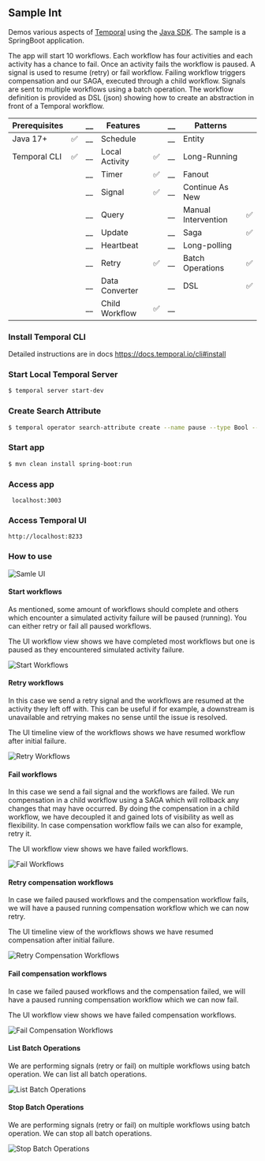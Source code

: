## Sample Int
Demos various aspects of [Temporal](https://temporal.io) using the [Java SDK](https://github.com/temporalio/sdk-java). The sample is a SpringBoot application.

The app will start 10 workflows. Each workflow has four activities and each activity has a chance to fail. Once an activity fails the workflow is paused. A signal is used to resume (retry) or fail workflow. Failing workflow triggers compensation and our SAGA, executed through a child workflow. Signals are sent to multiple workflows using a batch operation. The workflow definition is provided as DSL (json) showing how to create an abstraction in front of a Temporal workflow.

| Prerequisites |   | __ | Features       |  | __ | Patterns            | |
|:--------------|---|----|----------------|--|----|---------------------|-|
| Java 17+      | ✅ | __  | Schedule       |  | __ | Entity              | |
| Temporal CLI  | ✅   | __ | Local Activity |  ✅ | __ | Long-Running        | |
|               |   | __ | Timer          | ✅ | __ | Fanout              | |
|               |   | __ | Signal         | ✅ | __ | Continue As New     | |
|               |   | __ | Query          |  | __ | Manual Intervention | ✅ |
|               |   | __ | Update         |  | __ | Saga                | ✅ |
|               |   | __ | Heartbeat      |  | __ | Long-polling        | |
|               |   | __ | Retry          | ✅ | __ | Batch Operations    | ✅ |
|               |   | __ | Data Converter |  | __ | DSL                 |  ✅ |
|               |   | __ | Child Workflow | ✅ | __ |                  | |

### Install Temporal CLI

Detailed instructions are in docs https://docs.temporal.io/cli#install

### Start Local Temporal Server
```bash
$ temporal server start-dev
```

### Create Search Attribute
```bash
$ temporal operator search-attribute create --name pause --type Bool --namespace default --address 127.0.0.1:7233
```

### Start app
```bash
$ mvn clean install spring-boot:run
```

### Access app
     localhost:3003

### Access Temporal UI
    http://localhost:8233

### How to use

![Samle UI](./img/sampleint-1.png)

#### Start workflows
As mentioned, some amount of workflows should complete and others which encounter a simulated activity failure will be paused (running). You can either retry or fail all paused workflows.

The UI workflow view shows we have completed most workflows but one is paused as they encountered simulated activity failure.

![Start Workflows](./img/use_case_start_workflows.png)

#### Retry workflows
In this case we send a retry signal and the workflows are resumed at the activity they left off with. This can be useful if for example, a downstream is unavailable and retrying makes no sense until the issue is resolved.

The UI timeline view of the workflows shows we have resumed workflow after initial failure.

![Retry Workflows](./img/use_case_retry_paused_workflow.png)

#### Fail workflows
In this case we send a fail signal and the workflows are failed. We run compensation in a child workflow using a SAGA which will rollback any changes that may have occurred. By doing the compensation in a child workflow, we have decoupled it and gained lots of visibility as well as flexibility. In case compensation workflow fails we can also for example, retry it.

The UI workflow view shows we have failed workflows.

![Fail Workflows](./img/use_case_compensation.png)

#### Retry compensation workflows
In case we failed paused workflows and the compensation workflow fails, we will have a paused running compensation workflow which we can now retry.

The UI timeline view of the workflows shows we have resumed compensation after initial failure.

![Retry Compensation Workflows](./img/use_case_timeline_compensation.png)

#### Fail compensation workflows
In case we failed paused workflows and the compensation failed, we will have a paused running compensation workflow which we can now fail.

The UI workflow view shows we have failed compensation workflows.

![Fail Compensation Workflows](./img/use_case_failed_compensation.png)

#### List Batch Operations
We are performing signals (retry or fail) on multiple workflows using batch operation. We can list all batch operations.

![List Batch Operations](./img/use_case_batch_list.png)

#### Stop Batch Operations
We are performing signals (retry or fail) on multiple workflows using batch operation. We can stop all batch operations.

![Stop Batch Operations](./img/use_case_batch_stop.png)